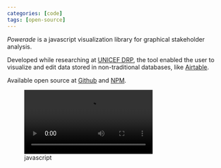 ```yaml
---
categories: [code]
tags: [open-source]
---
```

<dfn>Powerade</dfn> is a javascript visualization library for graphical stakeholder analysis.

Developed while researching at [UNICEF DRP](https://www.unicef.org), the tool enabled the user to visualize and edit data stored in non-traditional databases, like [Airtable](https://airtable.com).

Available open source at [Github](https://github.com/afaundez/powerade) and [NPM](https://www.npmjs.com/package/powerade').

<figure class='gallery'>
  <video autoplay loop>
    <source src='/assets/posts/powerade/01.mp4' type='video/mp4'>
  </video>
  <figcaption class='badges'>
    <span class='badge badge--javascript'>javascript</span>
  </figcaption>
</figure>
